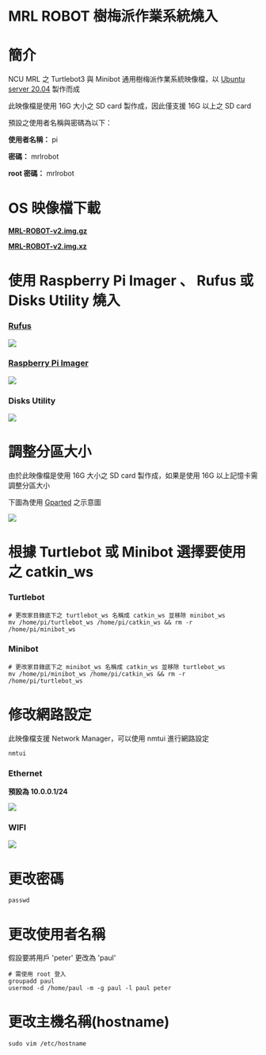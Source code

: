 # MRL ROBOT 樹梅派作業系統燒入

# 簡介

NCU MRL 之 Turtlebot3 與 Minibot 通用樹梅派作業系統映像檔，以 [Ubuntu server 20.04](http://cdimage.ubuntu.com/ubuntu-server/focal/daily-preinstalled/current/) 製作而成

此映像檔是使用 16G 大小之 SD card 製作成，因此僅支援 16G 以上之 SD card

預設之使用者名稱與密碼為以下：

**使用者名稱：** pi

**密碼：** mrlrobot

**root 密碼：** mrlrobot

# OS 映像檔下載

[**MRL-ROBOT-v2.img.gz**](https://drive.google.com/file/d/1Juw80gOXfAmqQGVdiwhU69F1KMXzhPBM/view) 

[**MRL-ROBOT-v2.img.xz**](https://drive.google.com/file/d/1t6OtquqjAhgaKC-g_HZmwYWBKy52GM1q/view) 

# 使用 Raspberry Pi Imager 、 Rufus 或 Disks Utility 燒入

### [Rufus](https://rufus.ie/)

![](https://i.imgur.com/beAcTJG.png)

### [Raspberry Pi Imager](https://www.raspberrypi.org/software/)

![](https://emanual.robotis.com/assets/images/platform/turtlebot3/setup/rpi_imager.gif)

### Disks Utility

![](https://emanual.robotis.com/assets/images/platform/turtlebot3/setup/disks.gif)

#  調整分區大小

由於此映像檔是使用 16G 大小之 SD card 製作成，如果是使用 16G 以上記憶卡需調整分區大小

下圖為使用 [Gparted](https://gparted.org/) 之示意圖

![](https://emanual.robotis.com/assets/images/platform/turtlebot3/setup/gparted.gif)

# 根據 Turtlebot 或 Minibot 選擇要使用之 catkin_ws

### Turtlebot

```bash=
# 更改家目錄底下之 turtlebot_ws 名稱成 catkin_ws 並移除 minibot_ws
mv /home/pi/turtlebot_ws /home/pi/catkin_ws && rm -r /home/pi/minibot_ws
```

### Minibot

```bash=
# 更改家目錄底下之 minibot_ws 名稱成 catkin_ws 並移除 turtlebot_ws
mv /home/pi/minibot_ws /home/pi/catkin_ws && rm -r /home/pi/turtlebot_ws
```

# 修改網路設定
此映像檔支援 Network Manager，可以使用 nmtui 進行網路設定

```bash=
nmtui
```

### Ethernet

**預設為 10.0.0.1/24**

![](https://i.imgur.com/6Cbo0hL.png)

### WIFI

![](https://i.imgur.com/ivxVTpt.png)


# 更改密碼

```bash=
passwd
```

# 更改使用者名稱

假設要將用戶 'peter' 更改為 'paul'

```bash=
# 需使用 root 登入
groupadd paul
usermod -d /home/paul -m -g paul -l paul peter
```

# 更改主機名稱(hostname)

```bash=
sudo vim /etc/hostname
```
